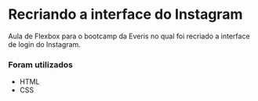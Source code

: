# Recriando a interface do Instagram 

Aula de Flexbox para o bootcamp da Everis no qual  foi recriado a interface de login do Instagram.

### Foram utilizados

* HTML
* CSS

## 
